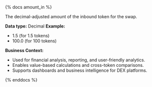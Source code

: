 {% docs amount_in %}

The decimal-adjusted amount of the inbound token for the swap.

**Data type:** Decimal
**Example:**
- 1.5 (for 1.5 tokens)
- 100.0 (for 100 tokens)

**Business Context:**
- Used for financial analysis, reporting, and user-friendly analytics.
- Enables value-based calculations and cross-token comparisons.
- Supports dashboards and business intelligence for DEX platforms.

{% enddocs %}